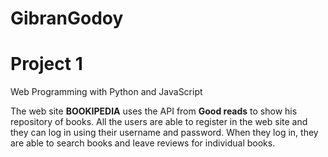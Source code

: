 # GibranGodoy

# Project 1

Web Programming with Python and JavaScript

The web site **BOOKIPEDIA** uses the API from **Good reads** to show his repository of books. All the users are able to register in the web site and they can log in using their username and password. When they log in, they are able to search books and leave reviews for individual books.
